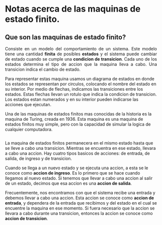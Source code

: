 # Notas acerca de las maquinas de estado finito.

<h2>Que son las maquinas de estado finito?</h2>
<p align="justify">
Consiste en un modelo del comportamiento de un sistema. Este modelo tiene una cantidad <strong>finita</strong> de posibles <strong>estados</strong> y el sistema puede cambiar de estado cuando se cumple una <strong>condicion de transicion</strong>. Cada uno de los estados determina el tipo de accion que la maquina lleva a cabo. Una transicion indica el cambio de estado.
</p>
<p>
Para representar estas maquina usamos un diagrama de estados en donde los estados se representan por circulos, colocando el nombre del estado en su interior. Por medio de flechas, indicamos las transiciones entre los estados. Estas flechas llevan un rotulo que indica la condicion de transicion. Los estados estan numerados y en su interior pueden indicarse las acciones que ejecutan.
</p>
<p>
Una de las maquinas de estados finitos mas conocidas de la historia es la maquina de Turing, creada en 1936. Esta maquina es una maquina de estados finitos muy simple, pero con la capacidad de simular la logica de cualquier computadora.
</p>
<img src="" alt="">
<p>
La maquina de estados finitos permanecera en el mismo estado hasta que se lleve a cabo una transicion. Mientras se encuentra en ese estado, llevara a cabo una accion.
Hay cuatro tipos basicos de acciones: de entrada, de salida, de ingreso y de transicion.
</p>
<p>
Cuando se llega a un nuevo estado y se ejecuta una accion, a esta se le conoce como <strong>accion de ingreso</strong>. Es lo primero que se hace cuando llegamos al nuevo estado. Si tenemos que llevar a cabo una accion al salir de un estado, decimos que esa accion es una <strong>accion de salida</strong>.
</p>
<p>
Frecuentemente, nos encontramos con que el sistema recibe una entrada y debemos llevar a cabo una accion. Esta accion se conoce como <strong>accion de entrada</strong>, y dependera de la entrada que recibimos y del estado en el cual se encuentre la maquina en ese momento. Si fuera necesario que la accion se llevara a cabo durante una transicion, entonces la accion se conoce como <strong>accion de transicion</strong>.
</p>

